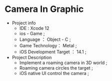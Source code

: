 # Camera In Graphic

- Project info
  - IDE : Xcode 12
  - ios - Game ;
  - Language ： Object - C ;
  - Game Technology： Metal ;
  - iOS Development Target ： 14.1 ;
- Project Description
  - Implement a roaming camera in 3D world ;
  - Roaming camera circles the target ;
  - iOS native UI control the camera ;

